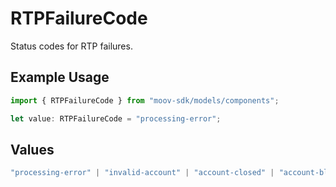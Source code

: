 # RTPFailureCode

Status codes for RTP failures.

## Example Usage

```typescript
import { RTPFailureCode } from "moov-sdk/models/components";

let value: RTPFailureCode = "processing-error";
```

## Values

```typescript
"processing-error" | "invalid-account" | "account-closed" | "account-blocked" | "invalid-field" | "transaction-not-supported" | "limit-exceeded" | "invalid-amount" | "customer-deceased" | "other"
```